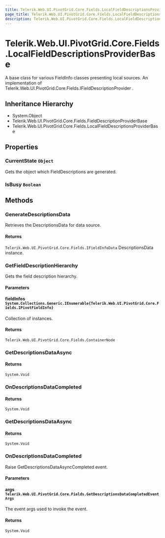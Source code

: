 ```yaml
---
title: Telerik.Web.UI.PivotGrid.Core.Fields.LocalFieldDescriptionsProviderBase
page_title: Telerik.Web.UI.PivotGrid.Core.Fields.LocalFieldDescriptionsProviderBase
description: Telerik.Web.UI.PivotGrid.Core.Fields.LocalFieldDescriptionsProviderBase
---
```


# Telerik.Web.UI.PivotGrid.Core.Fields.LocalFieldDescriptionsProviderBase

A base class for various FieldInfo classes presenting local sources. An implementation of Telerik.Web.UI.PivotGrid.Core.Fields.IFieldDescriptionProvider .

## Inheritance Hierarchy

* System.Object
* Telerik.Web.UI.PivotGrid.Core.Fields.FieldDescriptionProviderBase
* Telerik.Web.UI.PivotGrid.Core.Fields.LocalFieldDescriptionsProviderBase

## Properties

###  CurrentState `Object`

Gets the object which FieldDescriptions are generated.

###  IsBusy `Boolean`

## Methods

###  GenerateDescriptionsData

Retrieves the DescriptionsData for data source.

#### Returns

`Telerik.Web.UI.PivotGrid.Core.Fields.IFieldInfoData` DescriptionsData instance.

###  GetFieldDescriptionHierarchy

Gets the field description hierarchy.

#### Parameters

#### fieldInfos `System.Collections.Generic.IEnumerable{Telerik.Web.UI.PivotGrid.Core.Fields.IPivotFieldInfo}`

Collection of  instances.

#### Returns

`Telerik.Web.UI.PivotGrid.Core.Fields.ContainerNode` 

###  GetDescriptionsDataAsync

#### Returns

`System.Void` 

###  OnDescriptionsDataCompleted

#### Returns

`System.Void` 

###  GetDescriptionsDataAsync

#### Returns

`System.Void` 

###  OnDescriptionsDataCompleted

Raise GetDescriptionsDataAsyncCompleted event.

#### Parameters

#### args `Telerik.Web.UI.PivotGrid.Core.Fields.GetDescriptionsDataCompletedEventArgs`

The event args used to invoke the event.

#### Returns

`System.Void` 

